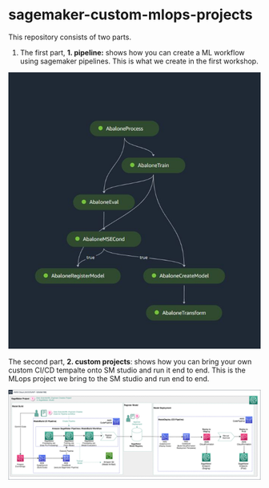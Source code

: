 # sagemaker-custom-mlops-projects
This repository consists of two parts.

1) The first part, **1. pipeline:** shows how you can create a ML workflow using sagemaker pipelines. This is what we create in the first workshop.

![alt text](https://github.com/RominaUQ/sagemaker-custom-mlops-projects/blob/main/img1.JPG)



The second part, **2. custom projects**: shows how you can bring your own custom CI/CD tempalte onto SM studio and run it end to end. This is the MLops project we bring to the SM studio and run end to end.

![alt text](https://github.com/RominaUQ/sagemaker-custom-mlops-projects/blob/main/2.%20custom-project/image/img4.jpg)


